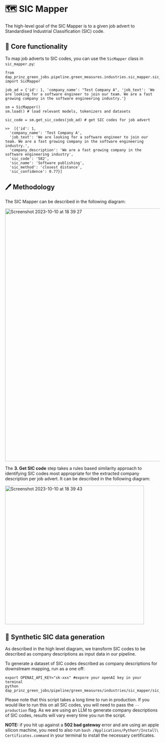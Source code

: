 # 🗺️ SIC Mapper

The high-level goal of the SIC Mapper is to a given job advert to Standardised Industrial Classification (SIC) code.

## 🔨 Core functionality

To map job adverts to SIC codes, you can use the `SicMapper` class in `sic_mapper.py`:

```
from dap_prinz_green_jobs.pipeline.green_measures.industries.sic_mapper.sic_mapper import SicMapper

job_ad = {'id': 1, 'company_name': "Test Company A", 'job_text': 'We are looking for a software engineer to join our team. We are a fast growing company in the software engineering industry.'}

sm = SicMapper()
sm.load() # load relevant models, tokenizers and datasets

sic_code = sm.get_sic_codes(job_ad) # get SIC codes for job advert

>>  [{'id': 1,
  'company_name': 'Test Company A',
  'job_text': 'We are looking for a software engineer to join our team. We are a fast growing company in the software engineering industry.',
  'company_description': 'We are a fast growing company in the software engineering industry',
  'sic_code': '582',
  'sic_name': 'Software publishing',
  'sic_method': 'closest distance',
  'sic_confidence': 0.77}]
```

## 🖊️ Methodology

The SIC Mapper can be described in the following diagram:

<img width="824" alt="Screenshot 2023-10-10 at 18 39 27" src="https://github.com/nestauk/dap_prinz_green_jobs/assets/46863334/b7d318aa-396b-4d7c-a2e4-25ca6cff0f25">


The **3. Get SIC code** step takes a rules based similarity approach to identifying SIC codes most appropriate for the extracted company description per job advert. It can be described in the following diagram:

<img width="452" alt="Screenshot 2023-10-10 at 18 39 43" src="https://github.com/nestauk/dap_prinz_green_jobs/assets/46863334/27f7a7e8-ac9d-4d0c-9e02-7ad66d3047e0">

## 🤖 Synthetic SIC data generation

As described in the high level diagram, we transform SIC codes to be described as company descriptions as input data in our pipeline.  

To generate a dataset of SIC codes described as company descriptions for downstream mapping, run as a one off:

```
export OPENAI_API_KEY="sk-xxx" #expore your openAI key in your terminal
python dap_prinz_green_jobs/pipeline/green_measures/industries/sic_mapper/sic_data_generation.py
```

Please note that this script takes a long time to run in production. If you would like to run this on all SIC codes, you will need to pass the `--production` flag. As we are using an LLM to generate company descriptions of SIC codes, results will vary every time you run the script.

**NOTE:** if you hit up against a **502 bad gateway** error and are using an apple silicon machine, you need to also run `bash /Applications/Python*/Install\ Certificates.command` in your terminal to install the necessary certificates.

